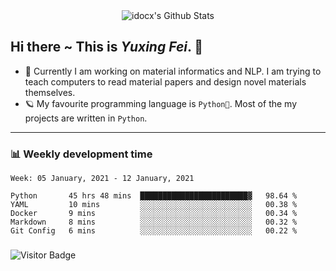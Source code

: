 <div align="center">
    <img align="center" src="https://github-readme-stats.vercel.app/api?username=idocx&show_icons=true&hide_border=true" alt="idocx's Github Stats"></img>
</div>

## Hi there ~ This is *Yuxing Fei*. ‍👋

- 🚀 Currently I am working on material informatics and NLP. I am trying to teach computers to read material papers and design novel materials themselves.
- 🪐 My favourite programming language is `Python🐍`. Most of the my projects are written in `Python`.

---

### 📊 Weekly development time
<!--START_SECTION:waka-->
```text
Week: 05 January, 2021 - 12 January, 2021

Python       45 hrs 48 mins  ████████████████████████▓   98.64 % 
YAML         10 mins         ░░░░░░░░░░░░░░░░░░░░░░░░░   00.38 % 
Docker       9 mins          ░░░░░░░░░░░░░░░░░░░░░░░░░   00.34 % 
Markdown     8 mins          ░░░░░░░░░░░░░░░░░░░░░░░░░   00.32 % 
Git Config   6 mins          ░░░░░░░░░░░░░░░░░░░░░░░░░   00.22 % 
```
<!--END_SECTION:waka-->

### 

![Visitor Badge](https://visitor-badge.laobi.icu/badge?page_id=idocx.idocx)